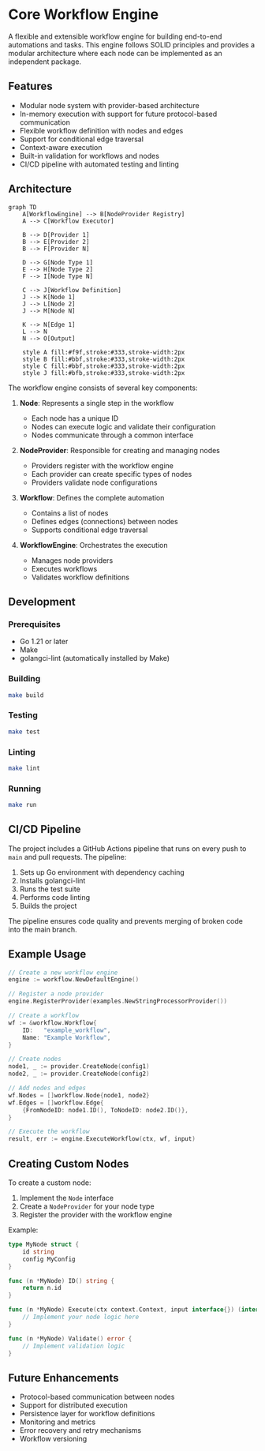 # Core Workflow Engine

A flexible and extensible workflow engine for building end-to-end automations and tasks. This engine follows SOLID principles and provides a modular architecture where each node can be implemented as an independent package.

## Features

- Modular node system with provider-based architecture
- In-memory execution with support for future protocol-based communication
- Flexible workflow definition with nodes and edges
- Support for conditional edge traversal
- Context-aware execution
- Built-in validation for workflows and nodes
- CI/CD pipeline with automated testing and linting

## Architecture

```mermaid
graph TD
    A[WorkflowEngine] --> B[NodeProvider Registry]
    A --> C[Workflow Executor]

    B --> D[Provider 1]
    B --> E[Provider 2]
    B --> F[Provider N]

    D --> G[Node Type 1]
    E --> H[Node Type 2]
    F --> I[Node Type N]

    C --> J[Workflow Definition]
    J --> K[Node 1]
    J --> L[Node 2]
    J --> M[Node N]

    K --> N[Edge 1]
    L --> N
    N --> O[Output]

    style A fill:#f9f,stroke:#333,stroke-width:2px
    style B fill:#bbf,stroke:#333,stroke-width:2px
    style C fill:#bbf,stroke:#333,stroke-width:2px
    style J fill:#bfb,stroke:#333,stroke-width:2px
```

The workflow engine consists of several key components:

1. **Node**: Represents a single step in the workflow

   - Each node has a unique ID
   - Nodes can execute logic and validate their configuration
   - Nodes communicate through a common interface

2. **NodeProvider**: Responsible for creating and managing nodes

   - Providers register with the workflow engine
   - Each provider can create specific types of nodes
   - Providers validate node configurations

3. **Workflow**: Defines the complete automation

   - Contains a list of nodes
   - Defines edges (connections) between nodes
   - Supports conditional edge traversal

4. **WorkflowEngine**: Orchestrates the execution
   - Manages node providers
   - Executes workflows
   - Validates workflow definitions

## Development

### Prerequisites

- Go 1.21 or later
- Make
- golangci-lint (automatically installed by Make)

### Building

```bash
make build
```

### Testing

```bash
make test
```

### Linting

```bash
make lint
```

### Running

```bash
make run
```

## CI/CD Pipeline

The project includes a GitHub Actions pipeline that runs on every push to `main` and pull requests. The pipeline:

1. Sets up Go environment with dependency caching
2. Installs golangci-lint
3. Runs the test suite
4. Performs code linting
5. Builds the project

The pipeline ensures code quality and prevents merging of broken code into the main branch.

## Example Usage

```go
// Create a new workflow engine
engine := workflow.NewDefaultEngine()

// Register a node provider
engine.RegisterProvider(examples.NewStringProcessorProvider())

// Create a workflow
wf := &workflow.Workflow{
    ID:   "example_workflow",
    Name: "Example Workflow",
}

// Create nodes
node1, _ := provider.CreateNode(config1)
node2, _ := provider.CreateNode(config2)

// Add nodes and edges
wf.Nodes = []workflow.Node{node1, node2}
wf.Edges = []workflow.Edge{
    {FromNodeID: node1.ID(), ToNodeID: node2.ID()},
}

// Execute the workflow
result, err := engine.ExecuteWorkflow(ctx, wf, input)
```

## Creating Custom Nodes

To create a custom node:

1. Implement the `Node` interface
2. Create a `NodeProvider` for your node type
3. Register the provider with the workflow engine

Example:

```go
type MyNode struct {
    id string
    config MyConfig
}

func (n *MyNode) ID() string {
    return n.id
}

func (n *MyNode) Execute(ctx context.Context, input interface{}) (interface{}, error) {
    // Implement your node logic here
}

func (n *MyNode) Validate() error {
    // Implement validation logic
}
```

## Future Enhancements

- Protocol-based communication between nodes
- Support for distributed execution
- Persistence layer for workflow definitions
- Monitoring and metrics
- Error recovery and retry mechanisms
- Workflow versioning
